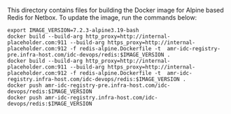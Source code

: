 This directory contains files for building the Docker image for Alpine based Redis for Netbox.
To update the image, run the commands below:
```shell
export IMAGE_VERSION=7.2.3-alpine3.19-bash
docker build --build-arg http_proxy=http://internal-placeholder.com:911 --build-arg https_proxy=http://internal-placeholder.com:912 -f redis-alpine.Dockerfile -t  amr-idc-registry-pre.infra-host.com/idc-devops/redis:$IMAGE_VERSION .
docker build --build-arg http_proxy=http://internal-placeholder.com:911 --build-arg https_proxy=http://internal-placeholder.com:912 -f redis-alpine.Dockerfile -t  amr-idc-registry.infra-host.com/idc-devops/redis:$IMAGE_VERSION .
docker push amr-idc-registry-pre.infra-host.com/idc-devops/redis:$IMAGE_VERSION
docker push amr-idc-registry.infra-host.com/idc-devops/redis:$IMAGE_VERSION
```

